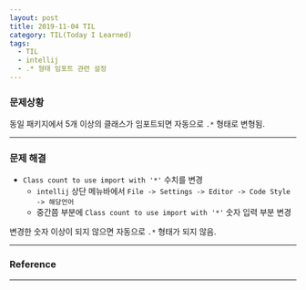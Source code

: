 ```yaml
---
layout: post
title: 2019-11-04 TIL
category: TIL(Today I Learned)
tags:
  - TIL
  - intellij
  - .* 형태 임포트 관련 설정
---
```




### 문제상황

동일 패키지에서 5개 이상의 클래스가 임포트되면 자동으로 `.*` 형태로 변형됨.

---

### 문제 해결

- `Class count to use import with '*'` 수치를 변경 
  - `intellij` 상단 메뉴바에서 `File -> Settings -> Editor -> Code Style -> 해당언어`
  - 중간쯤 부분에 `Class count to use import with '*'` 숫자 입력 부분 변경

변경한 숫자 이상이 되지 않으면 자동으로 `.*` 형태가 되지 않음.

---

### Reference

---

